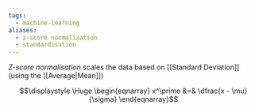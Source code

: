 ```yaml
---
tags:
  - machine-learning
aliases:
  - z-score normalization
  - standardisation
---
```

*Z-score normalisation* scales the data based on [[Standard Deviation]] (using the [[Average|Mean]])

$$\displaystyle \Huge \begin{eqnarray} 
x^\prime &=& \dfrac{x - \mu}{\sigma}
\end{eqnarray}$$


